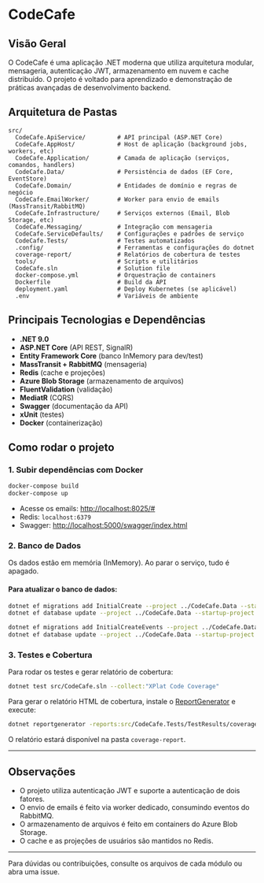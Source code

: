 # CodeCafe

## Visão Geral

O CodeCafe é uma aplicação .NET moderna que utiliza arquitetura modular, mensageria, autenticação JWT, armazenamento em nuvem e cache distribuído. O projeto é voltado para aprendizado e demonstração de práticas avançadas de desenvolvimento backend.

## Arquitetura de Pastas

```
src/
  CodeCafe.ApiService/         # API principal (ASP.NET Core)
  CodeCafe.AppHost/            # Host de aplicação (background jobs, workers, etc)
  CodeCafe.Application/        # Camada de aplicação (serviços, comandos, handlers)
  CodeCafe.Data/               # Persistência de dados (EF Core, EventStore)
  CodeCafe.Domain/             # Entidades de domínio e regras de negócio
  CodeCafe.EmailWorker/        # Worker para envio de emails (MassTransit/RabbitMQ)
  CodeCafe.Infrastructure/     # Serviços externos (Email, Blob Storage, etc)
  CodeCafe.Messaging/          # Integração com mensageria
  CodeCafe.ServiceDefaults/    # Configurações e padrões de serviço
  CodeCafe.Tests/              # Testes automatizados
  .config/                     # Ferramentas e configurações do dotnet
  coverage-report/             # Relatórios de cobertura de testes
  tools/                       # Scripts e utilitários
  CodeCafe.sln                 # Solution file
  docker-compose.yml           # Orquestração de containers
  Dockerfile                   # Build da API
  deployment.yaml              # Deploy Kubernetes (se aplicável)
  .env                         # Variáveis de ambiente
```

## Principais Tecnologias e Dependências

- **.NET 9.0**
- **ASP.NET Core** (API REST, SignalR)
- **Entity Framework Core** (banco InMemory para dev/test)
- **MassTransit + RabbitMQ** (mensageria)
- **Redis** (cache e projeções)
- **Azure Blob Storage** (armazenamento de arquivos)
- **FluentValidation** (validação)
- **MediatR** (CQRS)
- **Swagger** (documentação da API)
- **xUnit** (testes)
- **Docker** (containerização)

## Como rodar o projeto

### 1. Subir dependências com Docker

```sh
docker-compose build
docker-compose up
```

- Acesse os emails: [http://localhost:8025/#](http://localhost:8025/#)
- Redis: `localhost:6379`
- Swagger: [http://localhost:5000/swagger/index.html](http://localhost:5000/swagger/index.html)

### 2. Banco de Dados

Os dados estão em memória (InMemory). Ao parar o serviço, tudo é apagado.

#### Para atualizar o banco de dados:

```sh
dotnet ef migrations add InitialCreate --project ../CodeCafe.Data --startup-project . --output-dir Persistence/Migrations --context AppDbContext
dotnet ef database update --project ../CodeCafe.Data --startup-project .  --context AppDbContext

dotnet ef migrations add InitialCreateEvents --project ../CodeCafe.Data --startup-project . --output-dir Persistence/Migrations --context EventStoreDbContext
dotnet ef database update --project ../CodeCafe.Data --startup-project .  --context EventStoreDbContext
```

### 3. Testes e Cobertura

Para rodar os testes e gerar relatório de cobertura:

```sh
dotnet test src/CodeCafe.sln --collect:"XPlat Code Coverage"
```

Para gerar o relatório HTML de cobertura, instale o [ReportGenerator](https://github.com/danielpalme/ReportGenerator) e execute:

```sh
dotnet reportgenerator -reports:src/CodeCafe.Tests/TestResults/coverage.cobertura.xml -targetdir:coverage-report
```

O relatório estará disponível na pasta `coverage-report`.

---

## Observações

- O projeto utiliza autenticação JWT e suporte a autenticação de dois fatores.
- O envio de emails é feito via worker dedicado, consumindo eventos do RabbitMQ.
- O armazenamento de arquivos é feito em containers do Azure Blob Storage.
- O cache e as projeções de usuários são mantidos no Redis.

---

Para dúvidas ou contribuições, consulte os arquivos de cada módulo ou abra uma issue.